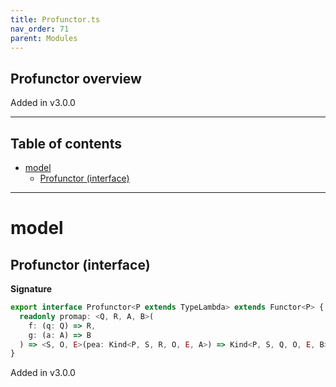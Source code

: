 ```yaml
---
title: Profunctor.ts
nav_order: 71
parent: Modules
---
```


## Profunctor overview

Added in v3.0.0

---

<h2 class="text-delta">Table of contents</h2>

- [model](#model)
  - [Profunctor (interface)](#profunctor-interface)

---

# model

## Profunctor (interface)

**Signature**

```ts
export interface Profunctor<P extends TypeLambda> extends Functor<P> {
  readonly promap: <Q, R, A, B>(
    f: (q: Q) => R,
    g: (a: A) => B
  ) => <S, O, E>(pea: Kind<P, S, R, O, E, A>) => Kind<P, S, Q, O, E, B>
}
```

Added in v3.0.0
